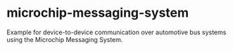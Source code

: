 # microchip-messaging-system
Example for device-to-device communication over automotive bus systems using the Microchip Messaging System.
